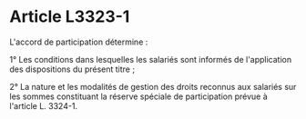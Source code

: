 # Article L3323-1

L'accord de participation détermine :

1° Les conditions dans lesquelles les salariés sont informés de l'application des dispositions du présent titre ;

2° La nature et les modalités de gestion des droits reconnus aux salariés sur les sommes constituant la réserve spéciale de participation prévue à l'article L. 3324-1.